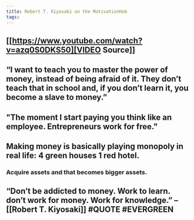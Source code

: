 ```yaml
---
title: Robert T. Kiyosaki on the MotivationHub
tags:
---
```


## [[https://www.youtube.com/watch?v=azq0S0DKS50][VIDEO Source]]
## “I want to teach you to master the power of money, instead of being afraid of it. They don’t teach that in school and, if you don’t learn it, you become a slave to money.”
## "The moment I start paying you think like an employee. Entrepreneurs work for free."
## Making money is basically playing monopoly in real life: 4 green houses 1 red hotel.
### Acquire assets and that becomes bigger assets.
## “Don’t be addicted to money. Work to learn. don’t work for money. Work for knowledge.” – [[Robert T. Kiyosaki]] #QUOTE #EVERGREEN
